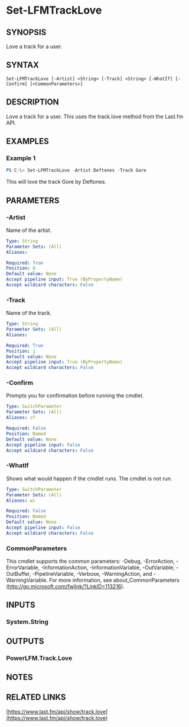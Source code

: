 # Set-LFMTrackLove

## SYNOPSIS
Love a track for a user.

## SYNTAX

```
Set-LFMTrackLove [-Artist] <String> [-Track] <String> [-WhatIf] [-Confirm] [<CommonParameters>]
```

## DESCRIPTION
Love a track for a user. This uses the track.love method from the Last.fm API.

## EXAMPLES

### Example 1
```powershell
PS C:\> Set-LFMTrackLove -Artist Deftones -Track Gore
```

This will love the track Gore by Deftones.

## PARAMETERS

### -Artist
Name of the artist.

```yaml
Type: String
Parameter Sets: (All)
Aliases:

Required: True
Position: 0
Default value: None
Accept pipeline input: True (ByPropertyName)
Accept wildcard characters: False
```

### -Track
Name of the track.

```yaml
Type: String
Parameter Sets: (All)
Aliases:

Required: True
Position: 1
Default value: None
Accept pipeline input: True (ByPropertyName)
Accept wildcard characters: False
```

### -Confirm
Prompts you for confirmation before running the cmdlet.

```yaml
Type: SwitchParameter
Parameter Sets: (All)
Aliases: cf

Required: False
Position: Named
Default value: None
Accept pipeline input: False
Accept wildcard characters: False
```

### -WhatIf
Shows what would happen if the cmdlet runs.
The cmdlet is not run.

```yaml
Type: SwitchParameter
Parameter Sets: (All)
Aliases: wi

Required: False
Position: Named
Default value: None
Accept pipeline input: False
Accept wildcard characters: False
```

### CommonParameters
This cmdlet supports the common parameters: -Debug, -ErrorAction, -ErrorVariable, -InformationAction, -InformationVariable, -OutVariable, -OutBuffer, -PipelineVariable, -Verbose, -WarningAction, and -WarningVariable.
For more information, see about_CommonParameters (http://go.microsoft.com/fwlink/?LinkID=113216).

## INPUTS

### System.String

## OUTPUTS

### PowerLFM.Track.Love

## NOTES

## RELATED LINKS

[https://www.last.fm/api/show/track.love](https://www.last.fm/api/show/track.love)
